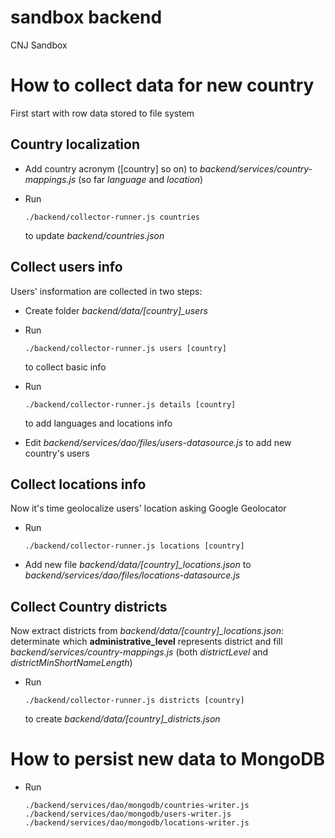 # sandbox backend
CNJ Sandbox

# How to collect data for new country #

First start with row data stored to file system

## Country localization ##

* Add country acronym ([country] so on) to *backend/services/country-mappings.js* (so far *language* and *location*)
* Run 

    ```
    ./backend/collector-runner.js countries
    ```
    
    to update *backend/countries.json*

## Collect users info ##

Users' insformation are collected in two steps:

* Create folder *backend/data/[country]_users*
* Run

    ```
    ./backend/collector-runner.js users [country]
    ```
     
     to collect basic info
* Run
 
    ```
    ./backend/collector-runner.js details [country]
    ```
    
    to add languages and locations info
    
* Edit *backend/services/dao/files/users-datasource.js* to add new country's users

## Collect locations info ##

Now it's time geolocalize users' location asking Google Geolocator

* Run
 
    ```
    ./backend/collector-runner.js locations [country]
    ```
    
* Add new file *backend/data/[country]_locations.json* to *backend/services/dao/files/locations-datasource.js*

## Collect Country districts ##

Now extract districts from *backend/data/[country]_locations.json*: determinate which **administrative_level** 
represents district and fill *backend/services/country-mappings.js* (both *districtLevel* and *districtMinShortNameLength*)

* Run
 
    ```
    ./backend/collector-runner.js districts [country]
    ```
    
    to create  *backend/data/[country]_districts.json*
    

# How to persist new data to MongoDB #

* Run
 
    ```
    ./backend/services/dao/mongodb/countries-writer.js
    ./backend/services/dao/mongodb/users-writer.js
    ./backend/services/dao/mongodb/locations-writer.js
    ```
    

